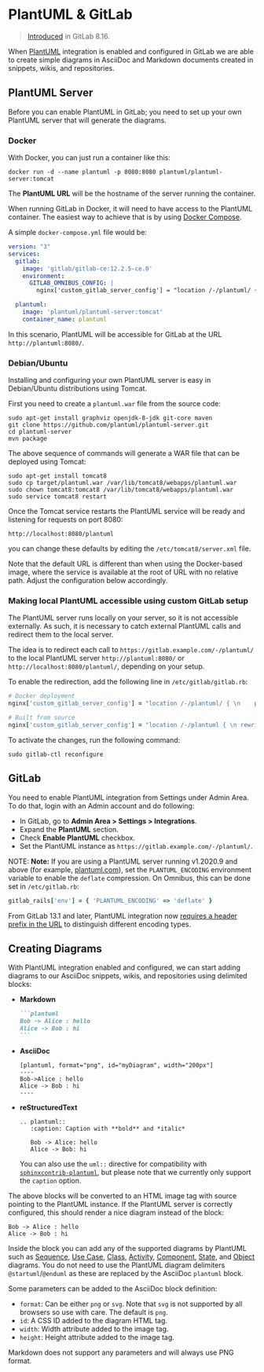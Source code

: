 # PlantUML & GitLab

> [Introduced](https://gitlab.com/gitlab-org/gitlab-foss/-/merge_requests/8537) in GitLab 8.16.

When [PlantUML](https://plantuml.com) integration is enabled and configured in
GitLab we are able to create simple diagrams in AsciiDoc and Markdown documents
created in snippets, wikis, and repositories.

## PlantUML Server

Before you can enable PlantUML in GitLab; you need to set up your own PlantUML
server that will generate the diagrams.

### Docker

With Docker, you can just run a container like this:

```shell
docker run -d --name plantuml -p 8080:8080 plantuml/plantuml-server:tomcat
```

The **PlantUML URL** will be the hostname of the server running the container.

When running GitLab in Docker, it will need to have access to the PlantUML container.
The easiest way to achieve that is by using [Docker Compose](https://docs.docker.com/compose/).

A simple `docker-compose.yml` file would be:

```yaml
version: "3"
services:
  gitlab:
    image: 'gitlab/gitlab-ce:12.2.5-ce.0'
    environment:
      GITLAB_OMNIBUS_CONFIG: |
        nginx['custom_gitlab_server_config'] = "location /-/plantuml/ { \n    proxy_cache off; \n    proxy_pass  http://plantuml:8080/; \n}\n"

  plantuml:
    image: 'plantuml/plantuml-server:tomcat'
    container_name: plantuml
```

In this scenario, PlantUML will be accessible for GitLab at the URL
`http://plantuml:8080/`.

### Debian/Ubuntu

Installing and configuring your
own PlantUML server is easy in Debian/Ubuntu distributions using Tomcat.

First you need to create a `plantuml.war` file from the source code:

```shell
sudo apt-get install graphviz openjdk-8-jdk git-core maven
git clone https://github.com/plantuml/plantuml-server.git
cd plantuml-server
mvn package
```

The above sequence of commands will generate a WAR file that can be deployed
using Tomcat:

```shell
sudo apt-get install tomcat8
sudo cp target/plantuml.war /var/lib/tomcat8/webapps/plantuml.war
sudo chown tomcat8:tomcat8 /var/lib/tomcat8/webapps/plantuml.war
sudo service tomcat8 restart
```

Once the Tomcat service restarts the PlantUML service will be ready and
listening for requests on port 8080:

```plaintext
http://localhost:8080/plantuml
```

you can change these defaults by editing the `/etc/tomcat8/server.xml` file.

Note that the default URL is different than when using the Docker-based image,
where the service is available at the root of URL with no relative path. Adjust
the configuration below accordingly.

### Making local PlantUML accessible using custom GitLab setup

The PlantUML server runs locally on your server, so it is not accessible
externally. As such, it is necessary to catch external PlantUML calls and
redirect them to the local server.

The idea is to redirect each call to `https://gitlab.example.com/-/plantuml/`
to the local PlantUML server `http://plantuml:8080/` or `http://localhost:8080/plantuml/`, depending on your setup.

To enable the redirection, add the following line in `/etc/gitlab/gitlab.rb`:

```ruby
# Docker deployment
nginx['custom_gitlab_server_config'] = "location /-/plantuml/ { \n    proxy_cache off; \n    proxy_pass  http://plantuml:8080/; \n}\n"

# Built from source
nginx['custom_gitlab_server_config'] = "location /-/plantuml { \n rewrite ^/-/(plantuml.*) /$1 break;\n proxy_cache off; \n proxy_pass http://localhost:8080/plantuml; \n}\n"
```

To activate the changes, run the following command:

```shell
sudo gitlab-ctl reconfigure
```

## GitLab

You need to enable PlantUML integration from Settings under Admin Area. To do
that, login with an Admin account and do following:

- In GitLab, go to **Admin Area > Settings > Integrations**.
- Expand the **PlantUML** section.
- Check **Enable PlantUML** checkbox.
- Set the PlantUML instance as `https://gitlab.example.com/-/plantuml/`.

NOTE: **Note:** If you are using a PlantUML server running v1.2020.9 and
above (for example, [plantuml.com](https://plantuml.com)), set the `PLANTUML_ENCODING`
environment variable to enable the `deflate` compression. On Omnibus,
this can be done set in `/etc/gitlab.rb`:

```ruby
gitlab_rails['env'] = { 'PLANTUML_ENCODING' => 'deflate' }
```

From GitLab 13.1 and later, PlantUML integration now
[requires a header prefix in the URL](https://github.com/plantuml/plantuml/issues/117#issuecomment-6235450160)
to distinguish different encoding types.

## Creating Diagrams

With PlantUML integration enabled and configured, we can start adding diagrams to
our AsciiDoc snippets, wikis, and repositories using delimited blocks:

- **Markdown**

  ````markdown
  ```plantuml
  Bob -> Alice : hello
  Alice -> Bob : hi
  ```
  ````

- **AsciiDoc**

  ```plaintext
  [plantuml, format="png", id="myDiagram", width="200px"]
  ----
  Bob->Alice : hello
  Alice -> Bob : hi
  ----
  ```

- **reStructuredText**

  ```plaintext
  .. plantuml::
     :caption: Caption with **bold** and *italic*

     Bob -> Alice: hello
     Alice -> Bob: hi
  ```

   You can also use the `uml::` directive for compatibility with [`sphinxcontrib-plantuml`](https://pypi.org/project/sphinxcontrib-plantuml/), but please note that we currently only support the `caption` option.

The above blocks will be converted to an HTML image tag with source pointing to the
PlantUML instance. If the PlantUML server is correctly configured, this should
render a nice diagram instead of the block:

```plantuml
Bob -> Alice : hello
Alice -> Bob : hi
```

Inside the block you can add any of the supported diagrams by PlantUML such as
[Sequence](https://plantuml.com/sequence-diagram), [Use Case](https://plantuml.com/use-case-diagram),
[Class](https://plantuml.com/class-diagram), [Activity](https://plantuml.com/activity-diagram-legacy),
[Component](https://plantuml.com/component-diagram), [State](https://plantuml.com/state-diagram),
and [Object](https://plantuml.com/object-diagram) diagrams. You do not need to use the PlantUML
diagram delimiters `@startuml`/`@enduml` as these are replaced by the AsciiDoc `plantuml` block.

Some parameters can be added to the AsciiDoc block definition:

- `format`: Can be either `png` or `svg`. Note that `svg` is not supported by
  all browsers so use with care. The default is `png`.
- `id`: A CSS ID added to the diagram HTML tag.
- `width`: Width attribute added to the image tag.
- `height`: Height attribute added to the image tag.

Markdown does not support any parameters and will always use PNG format.
